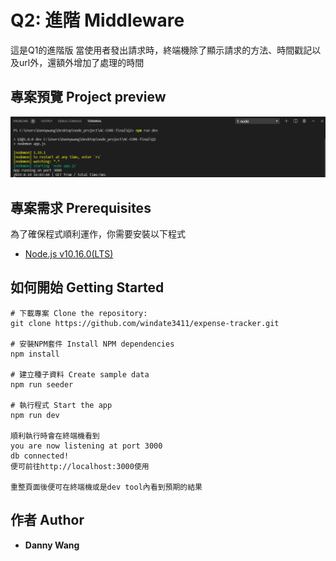 # Q2: 進階 Middleware

這是Q1的進階版
當使用者發出請求時，終端機除了顯示請求的方法、時間戳記以及url外，還額外增加了處理的時間

## 專案預覽 Project preview

![image](https://github.com/windate3411/AC_core_final_Q2/blob/master/result.PNG)

## 專案需求 Prerequisites

為了確保程式順利運作，你需要安裝以下程式 

+ [Node.js v10.16.0(LTS)](https://nodejs.org/en/)

## 如何開始 Getting Started
```
# 下載專案 Clone the repository:
git clone https://github.com/windate3411/expense-tracker.git

# 安裝NPM套件 Install NPM dependencies
npm install

# 建立種子資料 Create sample data
npm run seeder

# 執行程式 Start the app
npm run dev

順利執行時會在終端機看到
you are now listening at port 3000
db connected!
便可前往http://localhost:3000使用

重整頁面後便可在終端機或是dev tool內看到預期的結果
```

## 作者 Author

* **Danny Wang** 



 
 
 
 
 